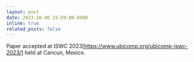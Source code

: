 ```yaml
---
layout: post
date: 2023-10-06 15:59:00-0400
inline: true
related_posts: false
---
```


Paper accepted at ISWC 2023[https://www.ubicomp.org/ubicomp-iswc-2023/] held at Cancun, Mexico.
